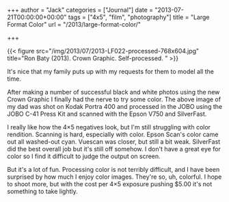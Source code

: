 +++
author = "Jack"
categories = ["Journal"]
date = "2013-07-21T00:00:00+00:00"
tags = ["4x5", "film", "photography"]
title = "Large Format Color"
url = "/2013/large-format-color/"

+++

{{< figure src="/img/2013/07/2013-LF022-processed-768x604.jpg" title="Ron Baty (2013). Crown Graphic. Self-processed. "  >}}

It's nice that my family puts up with my requests for them to model all the time.

After making a number of successful black and white photos using the new Crown Graphic I finally had the nerve to try some color. The above image of my dad was shot on Kodak Portra 400 and processed in the JOBO using the JOBO C-41 Press Kit and scanned with the Epson V750 and SilverFast.

I really like how the 4&#215;5 negatives look, but I'm still struggling with color rendition. Scanning is hard, especially with color. Epson Scan's color came out all washed-out cyan. Vuescan was closer, but still a bit weak. SilverFast did the best overall job but it's still off somehow. I don't have a great eye for color so I find it difficult to judge the output on screen.

But it's a lot of fun. Processing color is not terribly difficult, and I have been surprised by how much I enjoy color images. They're so, uh, colorful. I hope to shoot more, but with the cost per 4&#215;5 exposure pushing $5.00 it's not something to take lightly.
